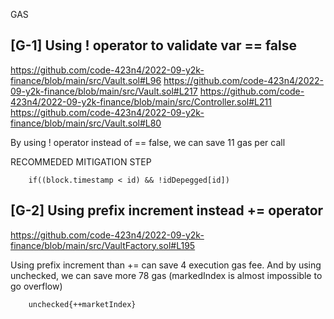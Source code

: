 GAS

## [G-1] Using ! operator to validate var == false

https://github.com/code-423n4/2022-09-y2k-finance/blob/main/src/Vault.sol#L96
https://github.com/code-423n4/2022-09-y2k-finance/blob/main/src/Vault.sol#L217
https://github.com/code-423n4/2022-09-y2k-finance/blob/main/src/Controller.sol#L211
https://github.com/code-423n4/2022-09-y2k-finance/blob/main/src/Vault.sol#L80

By using ! operator instead of == false, we can save 11 gas per call

RECOMMEDED MITIGATION STEP
```solidity
    if((block.timestamp < id) && !idDepegged[id])
```


## [G-2] Using prefix increment instead += operator

https://github.com/code-423n4/2022-09-y2k-finance/blob/main/src/VaultFactory.sol#L195

Using prefix increment than += can save 4 execution gas fee. And by using unchecked, we can save more 78 gas (markedIndex is almost impossible to go overflow)

```solidity
    unchecked{++marketIndex}
```
